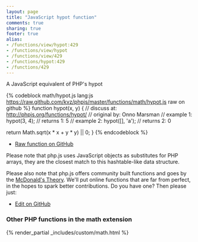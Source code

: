 ```yaml
---
layout: page
title: "JavaScript hypot function"
comments: true
sharing: true
footer: true
alias:
- /functions/view/hypot:429
- /functions/view/hypot
- /functions/view/429
- /functions/hypot:429
- /functions/429
---
```

<!-- Generated by Rakefile:build -->
A JavaScript equivalent of PHP's hypot

{% codeblock math/hypot.js lang:js https://raw.github.com/kvz/phpjs/master/functions/math/hypot.js raw on github %}
function hypot(x, y) {
  //  discuss at: http://phpjs.org/functions/hypot/
  // original by: Onno Marsman
  //   example 1: hypot(3, 4);
  //   returns 1: 5
  //   example 2: hypot([], 'a');
  //   returns 2: 0

  return Math.sqrt(x * x + y * y) || 0;
}
{% endcodeblock %}

 - [Raw function on GitHub](https://github.com/kvz/phpjs/blob/master/functions/math/hypot.js)

Please note that php.js uses JavaScript objects as substitutes for PHP arrays, they are 
the closest match to this hashtable-like data structure. 

Please also note that php.js offers community built functions and goes by the 
[McDonald's Theory](https://medium.com/what-i-learned-building/9216e1c9da7d). We'll put online 
functions that are far from perfect, in the hopes to spark better contributions. 
Do you have one? Then please just: 

 - [Edit on GitHub](https://github.com/kvz/phpjs/edit/master/functions/math/hypot.js)


### Other PHP functions in the math extension
{% render_partial _includes/custom/math.html %}
